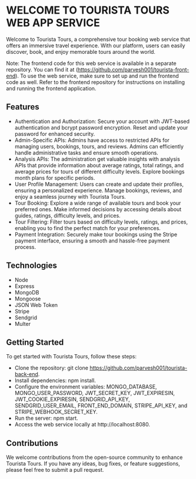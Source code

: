 # WELCOME TO TOURISTA TOURS WEB APP SERVICE
Welcome to Tourista Tours, a comprehensive tour booking web service that offers an immersive travel experience. With our platform, users can easily discover, book, and enjoy memorable tours around the world.

Note: The frontend code for this web service is available in a separate repository. You can find it at (https://github.com/parvesh001/tourista-front-end). To use the web service, make sure to set up and run the frontend code as well. Refer to the frontend repository for instructions on installing and running the frontend application.

## Features
- Authentication and Authorization: Secure your account with JWT-based authentication and bcrypt password encryption. Reset and update your password for enhanced security.
- Admin-Specific APIs: Admins have access to restricted APIs for managing users, bookings, tours, and reviews. Admins can efficiently handle administrative tasks and ensure smooth operations.
- Analysis APIs: The administration get valuable insights with analysis APIs that provide information about average ratings, total ratings, and average prices for tours of different difficulty levels. Explore bookings month plans for specific periods.
- User Profile Management: Users can create and update their profiles, ensuring a personalized experience. Manage bookings, reviews, and enjoy a seamless journey with Tourista Tours.
- Tour Booking: Explore a wide range of available tours and book your preferred ones. Make informed decisions by accessing details about guides, ratings, difficulty levels, and prices.
- Tour Filtering: Filter tours based on difficulty levels, ratings, and prices, enabling you to find the perfect match for your preferences.
- Payment Integration: Securely make tour bookings using the Stripe payment interface, ensuring a smooth and hassle-free payment process.

## Technologies
- Node
- Express
- MongoDB
- Mongoose
- JSON Web Token
- Stripe
- Sendgrid
- Multer

## Getting Started
To get started with Tourista Tours, follow these steps:
- Clone the repository: git clone https://github.com/parvesh001/tourista-back-end.
- Install dependencies: npm install.
- Configure the environment variables: MONGO_DATABASE, MONGO_USER_PASSWORD, JWT_SECRET_KEY, JWT_EXPIRESIN, JWT_COOKIE_EXPIRESIN, SENDGRID_API_KEY, SENDGRID_USER_EMAIL, FRONT_END_DOMAIN, STRIPE_API_KEY, and STRIPE_WEBHOOK_SECRET_KEY.
- Run the server: npm start.
- Access the web service locally at http://localhost:8080.

## Contributions
We welcome contributions from the open-source community to enhance Tourista Tours. If you have any ideas, bug fixes, or feature suggestions, please feel free to submit a pull request.

